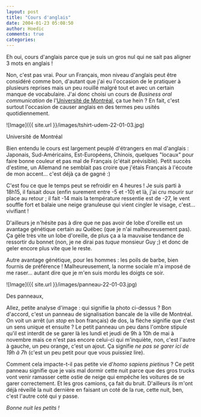 ```yaml
---
layout: post
title: "Cours d'anglais"
date: 2004-01-23 05:08:50
author: Hoedic
comments: true
categories: 
---
```



Eh oui, cours d'anglais parce que je suis un gros nul qui ne sait pas aligner 3 mots en anglais !

Non, c'est pas vrai. Pour un Français, mon niveau d'anglais peut être considéré comme bon, d'autant que j'ai eu l'occasion de le pratiquer à plusieurs reprises mais un peu rouillé malgré tout et avec un certain manque de vocabulaire. J'ai donc choisi un cours de *Business oral communication* de l'[Université de Montréal](http://umontreal.ca/), ça tue hein ? En fait, c'est surtout l'occasion de causer anglais en des termes peu usités quotidiennement.

![Image]({{ site.url }}/images/tshirt-udem-22-01-03.jpg)
<div class="photoattrib">Université de Montréal</div>



Bien entendu le cours est largement peuplé d'étrangers en mal d'anglais : Japonais, Sud-Américains, Est-Européens, Chinois, quelques "locaux" pour faire bonne couleur et pas mal de Français (c'était prévisible). Petit succès d'estime, un Allemand ne semblait pas croire que j'étais Français à l'écoute de mon accent... c'est déjà ça de gagné :)

C'est fou ce que le temps peut se refroidir en 4 heures ! Je suis parti à 18h15, il faisait doux (enfin surement entre -5 et -10) et là, j'ai cru mourir sur place au retour ; il fait -14 mais la température ressentie est de -27, le vent souffle fort et balaie une neige granuleuse qui vient cingler le visage, c'est... vivifiant !

D'ailleurs je n'hésite pas à dire que ne pas avoir de lobe d'oreille est un avantage génétique certain au Québec (que je n'ai malheureusement pas). Ça gèle très vite un lobe d'oreille, de plus ça a la mauvaise tendance de ressortir du bonnet (non, je ne dirai pas *tuque* monsieur Guy ;) et donc de geler encore plus vite que le reste.

Autre avantage génétique, pour les hommes : les poils de barbe, bien fournis de préférence ! Malheureusement, la norme sociale m'a imposé de me raser... autant dire que je m'en suis mordu les doigts ce soir.

![Image]({{ site.url }}/images/panneau-22-01-03.jpg)
<div class="photoattrib">Des panneaux,</div>



Allez, petite analyse d'image : qui signifie la photo ci-dessus ? Bon d'accord, c'est un panneau de signalisation bancale de la ville de Montréal. On voit un arrêt (un *stop* en bon français) de dos, la flèche signifie que c'est un sens unique et ensuite ? Le petit panneau un peu dans l'ombre stipule qu'il est interdit de se garer là les lundi et jeudi de 9h à 10h de mai à novembre mais ce n'est pas encore celui-ci qui m'inquiète, non, c'est l'autre à gauche, un peu orange, c'est un ajout. Ça signifie *ne pas se garer ici de 19h à 7h* (c'est un peu petit pour que vous puissiez lire).

Comment cela impacte-t-il pas petite vie d'*homo sapiens pietinus* ? Ce petit panneau signifie que je vais mal dormir cette nuit parce que des gros trucks vont venir ramasser cette ostie de neige qui empêche les voitures de se garer correctement. Et les gros camions, ça fait du bruit. D'ailleurs ils m'ont déjà réveillé la nuit dernière en faisant un coté de la rue, cette nuit, ben, c'est l'autre coté qui y passe.

*Bonne nuit les petits !*